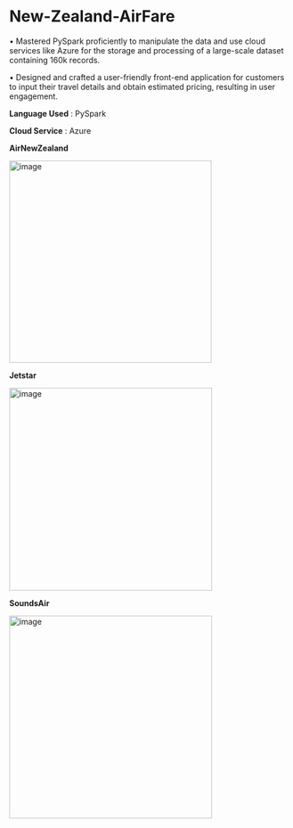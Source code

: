 # New-Zealand-AirFare

•	Mastered PySpark proficiently to manipulate the data and use cloud services like Azure for the storage and processing of a large-scale dataset containing 160k records.

•	Designed and crafted a user-friendly front-end application for customers to input their travel details and obtain estimated pricing, resulting in user engagement.

**Language Used** : PySpark

**Cloud Service** : Azure

**AirNewZealand** <br>

<img width="363" alt="image" src="https://github.com/jasumonga17/New-Zealand-AirFare/assets/76562774/247eba2b-68b3-4b43-a27f-e9b9dd748d3f">


**Jetstar**<br>

<img width="364" alt="image" src="https://github.com/jasumonga17/New-Zealand-AirFare/assets/76562774/ae4e4e7e-5114-494d-ab0c-889ff91495ae">

**SoundsAir** <br>

<img width="364" alt="image" src="https://github.com/jasumonga17/New-Zealand-AirFare/assets/76562774/96559edd-d173-467c-af61-c7842750b763">




